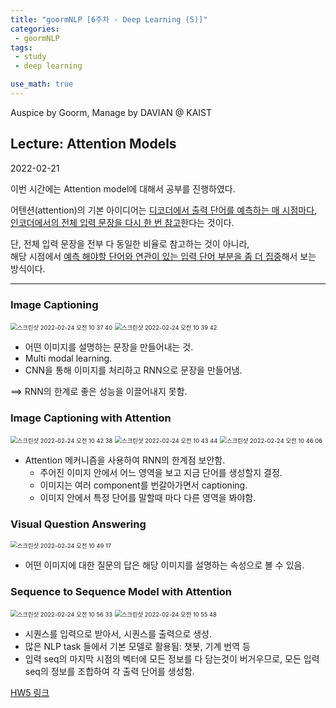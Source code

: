 ```yaml
---
title: "goormNLP [6주차 - Deep Learning (5)]"  
categories:
 - goormNLP
tags:
 - study
 - deep learning

use_math: true
---
```


Auspice by Goorm, Manage by DAVIAN @ KAIST

## Lecture: Attention Models

2022-02-21

이번 시간에는 Attention model에 대해서 공부를 진행하였다.  

어텐션(attention)의 기본 아이디어는 <u>디코더에서 출력 단어를 예측하는 매 시점마다</u>,  
<u>인코더에서의 전체 입력 문장을 다시 한 번 참고</u>한다는 것이다.  

단, 전체 입력 문장을 전부 다 동일한 비율로 참고하는 것이 아니라,  
해당 시점에서 <u>예측 해야할 단어와 연관이 있는 입력 단어 부분을 좀 더 집중</u>해서 보는 방식이다.

---

### Image Captioning

<img src="https://user-images.githubusercontent.com/67947808/155440546-7d3e539f-2f71-4d17-9d25-99d50b0e3347.png" alt="스크린샷 2022-02-24 오전 10 37 40" style="zoom:67%;" />

<img src="https://user-images.githubusercontent.com/67947808/155440772-502bce27-3c98-4751-9c5e-91757776d377.png" alt="스크린샷 2022-02-24 오전 10 39 42" style="zoom:67%;" />



- 어떤 이미지를 설명하는 문장을 만들어내는 것.
- Multi modal learning.
- CNN을 통해 이미지를 처리하고 RNN으로 문장을 만들어냄.

==> RNN의 한계로 좋은 성능을 이끌어내지 못함.



### Image Captioning with Attention

<img src="https://user-images.githubusercontent.com/67947808/155441062-3a90619d-f632-468f-ac9c-817ec19e13d6.png" alt="스크린샷 2022-02-24 오전 10 42 38" style="zoom:67%;" />

<img src="https://user-images.githubusercontent.com/67947808/155441179-b446bbe1-2bec-41f0-b6d7-b05264d02347.png" alt="스크린샷 2022-02-24 오전 10 43 44" style="zoom:67%;" />

<img src="https://user-images.githubusercontent.com/67947808/155441434-f89757ae-6741-4e1f-ac19-6d0414b02aaa.png" alt="스크린샷 2022-02-24 오전 10 46 06" style="zoom:67%;" />



- Attention 메커니즘을 사용하여 RNN의 한계점 보안함.
    - 주어진 이미지 안에서 어느 영역을 보고 지금 단어를 생성할지 결정.
    - 이미지는 여러 component를 번갈아가면서 captioning.
    - 이미지 안에서 특정 단어를 말할때 마다 다른 영역을 봐야함.



### Visual Question Answering

<img src="https://user-images.githubusercontent.com/67947808/155441784-d72c8f37-55fe-46df-8939-dc8b45d8e2a7.png" alt="스크린샷 2022-02-24 오전 10 49 17" style="zoom:67%;" />

- 어떤 이미지에 대한 질문의 답은 해당 이미지를 설명하는 속성으로 볼 수 있음.



### Sequence to Sequence Model with Attention

<img src="https://user-images.githubusercontent.com/67947808/155442553-d32f04f1-5540-43a7-8d27-dad7154d5892.png" alt="스크린샷 2022-02-24 오전 10 56 33" style="zoom:67%;" />

<img src="https://user-images.githubusercontent.com/67947808/155442488-72b51a47-abcb-457d-a8e0-533483f63200.png" alt="스크린샷 2022-02-24 오전 10 55 48" style="zoom:67%;" />

- 시퀀스를 입력으로 받아서, 시퀀스를 출력으로 생성.
- 많은 NLP task 들에서 기본 모델로 활용됨: 챗봇, 기계 번역 등
- 입력 seq의 마지막 시점의 벡터에 모든 정보를 다 담는것이 버거우므로, 모든 입력 seq의 정보를 조합하여 각 출력 단어를 생성함.



[HW5 링크](https://github.com/wjh1065/goormNLP/blob/main/05_Deep_Learning/sol/%5BHW5%5DLanguage_Model_solution.ipynb)

